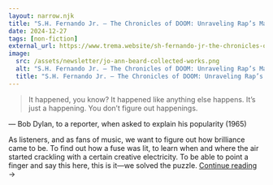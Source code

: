 ```yaml
---
layout: narrow.njk
title: "S.H. Fernando Jr. – The Chronicles of DOOM: Unraveling Rap’s Masked Iconoclast (2024)"
date: 2024-12-27
tags: [non-fiction]
external_url: https://www.trema.website/sh-fernando-jr-the-chronicles-of-doom?ref=daniel.pizza
image:
  src: /assets/newsletter/jo-ann-beard-collected-works.png
  alt: "S.H. Fernando Jr. – The Chronicles of DOOM: Unraveling Rap’s Masked Iconoclast (2024)"
  title: "S.H. Fernando Jr. – The Chronicles of DOOM: Unraveling Rap’s Masked Iconoclast (2024)"
---
```


> It happened, you know? It happened like anything else happens. It’s just a happening. You don’t figure out happenings.

<span class="uppercase font-sans text-sm mt-0 font-medium tracking-wide text-black/50 dark:text-white/30">— Bob Dylan, to a reporter, when asked to explain his popularity (1965)</span>

As listeners, and as fans of music, we want to figure out how brilliance came to be. To find out how a fuse was lit, to learn when and where the air started crackling with a certain creative electricity. To be able to point a finger and say this here, this is it—we solved the puzzle. <a href="{{ external_url }}" title="Read my recommendation for The Chronicles of DOOM: Unraveling Rap's Masked Iconoclast by S.H. Fernando Jr." rel="external" target="_blank">Continue reading</a> →